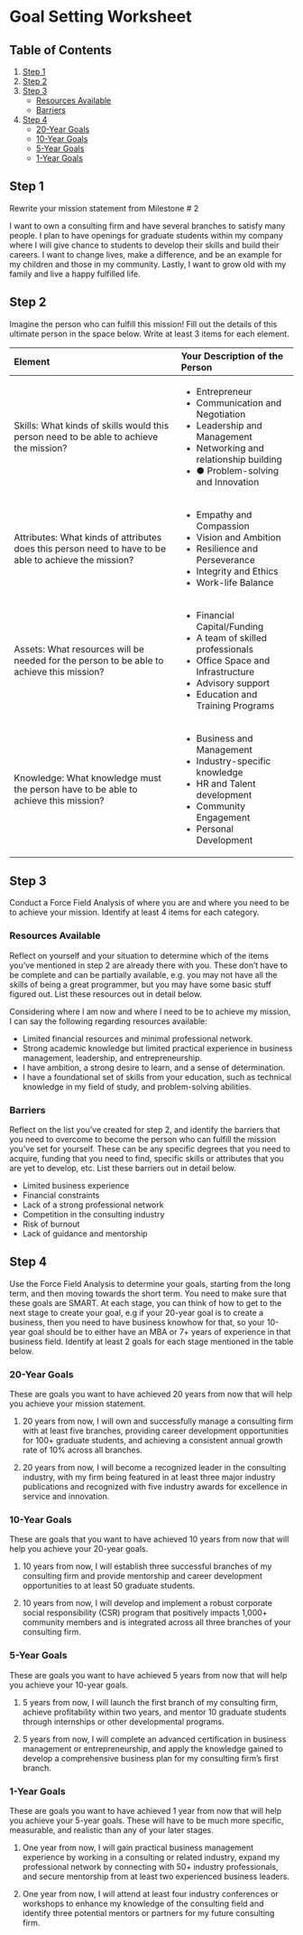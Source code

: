 # Goal Setting Worksheet

## Table of Contents  
1. [Step 1](#step-1)
2. [Step 2](#step-2)
3. [Step 3](#step-3)
   * [Resources Available ](#Resources-Available )
   * [Barriers](#Barriers)
4. [Step 4](#step-4)
   * [20-Year Goals](#20-Year-Goals)
   * [10-Year Goals](#10-Year-Goals)
   * [5-Year Goals](#5-Year-Goals)
   * [1-Year Goals](#1-Year-Goals)

## Step 1 
Rewrite your mission statement from Milestone # 2

I want to own a consulting firm and have several branches to satisfy many people. I plan to have openings for graduate students within my company where I will give chance to students to develop their skills and build their careers. I want to change lives, make a difference, and be an example for my children and those in my community. Lastly, I want to grow old with my family and live a happy fulfilled life.

## Step 2 
Imagine the person who can fulfill this mission! Fill out the details of this ultimate person in the space below. Write at least 3 items for each element.

| Element  | Your Description of the Person |
| :------------- | :------------- | 
| Skills: What kinds of skills would this person need to be able to achieve the mission? | <ul><li>Entrepreneur</li><li>Communication and Negotiation</li><li>Leadership and Management</li><li>Networking and relationship building</li><li>●	Problem-solving and Innovation</li></ul> |
| Attributes: What kinds of attributes does this person need to have to be able to achieve the mission?	 |  <ul><li>Empathy and Compassion</li><li>Vision and Ambition</li><li>Resilience and Perseverance</li><li>Integrity and Ethics</li><li>Work-life Balance</li></ul>  |
| Assets: What resources will be needed for the person to be able to achieve this mission? |   <ul><li>Financial Capital/Funding</li><li>A team of skilled professionals</li><li>Office Space and Infrastructure</li><li>Advisory support</li><li>Education and Training Programs</li></ul>  |
| Knowledge: What knowledge must the person have to be able to achieve this mission?	| <ul><li>Business and Management</li><li>Industry-specific knowledge</li><li>HR and Talent development</li><li>Community Engagement</li><li>Personal Development</li></ul>  |

## Step 3
Conduct a Force Field Analysis of where you are and where you need to be to achieve your mission. Identify at least 4 items for each category. 

### Resources Available 
Reflect on yourself and your situation to determine which of the items you’ve mentioned in step 2 are already there with you. These don’t have to be complete and can be partially available, e.g. you may not have all the skills of being a great programmer, but you may have some basic stuff figured out. List these resources out in detail below.

Considering where I am now and where I need to be to achieve my mission, I can say the following regarding resources available:
*	Limited financial resources and minimal professional network.
*	Strong academic knowledge but limited practical experience in business management, leadership, and entrepreneurship.
* I have ambition, a strong desire to learn, and a sense of determination.
*	I have a foundational set of skills from your education, such as technical knowledge in my field of study, and problem-solving abilities.

### Barriers
Reflect on the list you’ve created for step 2, and identify the barriers that you need to overcome to become the person who can fulfill the mission you’ve set for yourself. These can be any specific degrees that you need to acquire, funding that you need to find, specific skills or attributes that you are yet to develop, etc. List these barriers out in detail below. 

*	Limited business experience
*	Financial constraints
*	Lack of a strong professional network
*	Competition in the consulting industry
*	Risk of burnout
*	Lack of guidance and mentorship 

## Step 4
Use the Force Field Analysis to determine your goals, starting from the long term, and then moving towards the short term. You need to make sure that these goals are SMART. At each stage, you can think of how to get to the next stage to create your goal, e.g if your 20-year goal is to create a business, then you need to have business knowhow for that, so your 10-year goal should be to either have an MBA or 7+ years of experience in that business field. Identify at least 2 goals for each stage mentioned in the table below. 

### 20-Year Goals
These are goals you want to have achieved 20 years from now that will help you achieve your mission statement. 

1. 20 years from now, I will own and successfully manage a consulting firm with at least five branches, providing career development opportunities for 100+ graduate students, and achieving a consistent annual growth rate of 10% across all branches.

2. 20 years from now, I will become a recognized leader in the consulting industry, with my firm being featured in at least three major industry publications and recognized with five industry awards for excellence in service and innovation.

### 10-Year Goals
These are goals that you want to have achieved 10 years from now that will help you achieve your 20-year goals.

1. 10 years from now, I will establish three successful branches of my consulting firm and provide mentorship and career development opportunities to at least 50 graduate students.

2. 10 years from now, I will develop and implement a robust corporate social responsibility (CSR) program that positively impacts 1,000+ community members and is integrated across all three branches of your consulting firm.

### 5-Year Goals
These are goals you want to have achieved 5 years from now that will help you achieve your 10-year goals.

1. 5 years from now, I will launch the first branch of my consulting firm, achieve profitability within two years, and mentor 10 graduate students through internships or other developmental programs.

2. 5 years from now, I will complete an advanced certification in business management or entrepreneurship, and apply the knowledge gained to develop a comprehensive business plan for my consulting firm’s first branch.

### 1-Year Goals
These are goals you want to have achieved 1 year from now that will help you achieve your 5-year goals. These will have to be much more specific, measurable, and realistic than any of your later stages. 

1. One year from now, I will gain practical business management experience by working in a consulting or related industry, expand my professional network by connecting with 50+ industry professionals, and secure mentorship from at least two experienced business leaders.

2. One year from now, I will attend at least four industry conferences or workshops to enhance my knowledge of the consulting field and identify three potential mentors or partners for my future consulting firm.



